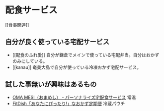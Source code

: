 # 配食サービス

[[食事関連]]

## 自分が良く使っている宅配サービス

- [[配食のふれ愛]] 自分が鎌倉でメインで使っている宅配弁当。自分はおかずのみにしている。
- [[kanau]] 奄美大島で自分が使っている冷凍おかず宅配サービス。

## 試した事無いが興味はあるもの

- [OMA MESI（おまめし） - パーソナライズ宅配食サービス](https://omamesi.jp/) 常温
- [FitDish「あなたにぴったり!」なおかず定期便](https://www.fitdish.jp/) 冷蔵パウチ

